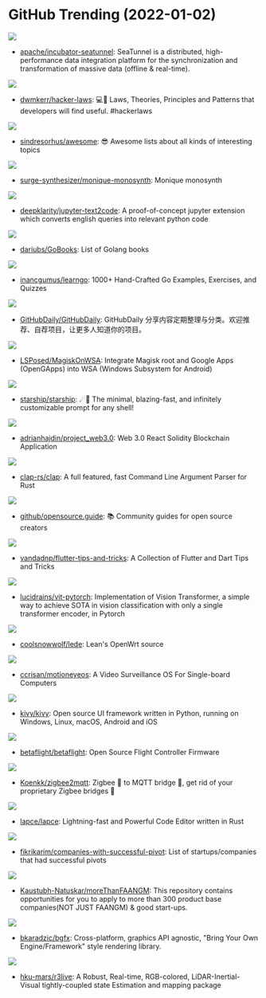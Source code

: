 # GitHub Trending (2022-01-02)

![](https://img.shields.io/badge/Java-New%2076-green?style=flat-square&logo=appveyor)
- [apache/incubator-seatunnel](https://github.com/apache/incubator-seatunnel): SeaTunnel is a distributed, high-performance data integration platform for the synchronization and transformation of massive data (offline & real-time).

![](https://img.shields.io/badge/Shell-New%20764-green?style=flat-square&logo=appveyor)
- [dwmkerr/hacker-laws](https://github.com/dwmkerr/hacker-laws): 💻📖 Laws, Theories, Principles and Patterns that developers will find useful. #hackerlaws

![](https://img.shields.io/badge/none-New%20244-green?style=flat-square&logo=appveyor)
- [sindresorhus/awesome](https://github.com/sindresorhus/awesome): 😎 Awesome lists about all kinds of interesting topics

![](https://img.shields.io/badge/C%2B%2B-New%2026-green?style=flat-square&logo=appveyor)
- [surge-synthesizer/monique-monosynth](https://github.com/surge-synthesizer/monique-monosynth): Monique monosynth

![](https://img.shields.io/badge/Jupyter%20Notebook-New%2020-green?style=flat-square&logo=appveyor)
- [deepklarity/jupyter-text2code](https://github.com/deepklarity/jupyter-text2code): A proof-of-concept jupyter extension which converts english queries into relevant python code

![](https://img.shields.io/badge/none-New%20143-green?style=flat-square&logo=appveyor)
- [dariubs/GoBooks](https://github.com/dariubs/GoBooks): List of Golang books

![](https://img.shields.io/badge/Go-New%20100-green?style=flat-square&logo=appveyor)
- [inancgumus/learngo](https://github.com/inancgumus/learngo): 1000+ Hand-Crafted Go Examples, Exercises, and Quizzes

![](https://img.shields.io/badge/none-New%2088-green?style=flat-square&logo=appveyor)
- [GitHubDaily/GitHubDaily](https://github.com/GitHubDaily/GitHubDaily): GitHubDaily 分享内容定期整理与分类。欢迎推荐、自荐项目，让更多人知道你的项目。

![](https://img.shields.io/badge/none-New%20163-green?style=flat-square&logo=appveyor)
- [LSPosed/MagiskOnWSA](https://github.com/LSPosed/MagiskOnWSA): Integrate Magisk root and Google Apps (OpenGApps) into WSA (Windows Subsystem for Android)

![](https://img.shields.io/badge/Rust-New%2021-green?style=flat-square&logo=appveyor)
- [starship/starship](https://github.com/starship/starship): ☄🌌️ The minimal, blazing-fast, and infinitely customizable prompt for any shell!

![](https://img.shields.io/badge/JavaScript-New%2092-green?style=flat-square&logo=appveyor)
- [adrianhajdin/project_web3.0](https://github.com/adrianhajdin/project_web3.0): Web 3.0 React Solidity Blockchain Application

![](https://img.shields.io/badge/Rust-New%2025-green?style=flat-square&logo=appveyor)
- [clap-rs/clap](https://github.com/clap-rs/clap): A full featured, fast Command Line Argument Parser for Rust

![](https://img.shields.io/badge/HTML-New%2010-green?style=flat-square&logo=appveyor)
- [github/opensource.guide](https://github.com/github/opensource.guide): 📚 Community guides for open source creators

![](https://img.shields.io/badge/Dart-New%2011-green?style=flat-square&logo=appveyor)
- [vandadnp/flutter-tips-and-tricks](https://github.com/vandadnp/flutter-tips-and-tricks): A Collection of Flutter and Dart Tips and Tricks

![](https://img.shields.io/badge/Python-New%20104-green?style=flat-square&logo=appveyor)
- [lucidrains/vit-pytorch](https://github.com/lucidrains/vit-pytorch): Implementation of Vision Transformer, a simple way to achieve SOTA in vision classification with only a single transformer encoder, in Pytorch

![](https://img.shields.io/badge/C-New%2031-green?style=flat-square&logo=appveyor)
- [coolsnowwolf/lede](https://github.com/coolsnowwolf/lede): Lean's OpenWrt source

![](https://img.shields.io/badge/Makefile-New%202-green?style=flat-square&logo=appveyor)
- [ccrisan/motioneyeos](https://github.com/ccrisan/motioneyeos): A Video Surveillance OS For Single-board Computers

![](https://img.shields.io/badge/Python-New%2010-green?style=flat-square&logo=appveyor)
- [kivy/kivy](https://github.com/kivy/kivy): Open source UI framework written in Python, running on Windows, Linux, macOS, Android and iOS

![](https://img.shields.io/badge/C-New%203-green?style=flat-square&logo=appveyor)
- [betaflight/betaflight](https://github.com/betaflight/betaflight): Open Source Flight Controller Firmware

![](https://img.shields.io/badge/JavaScript-New%209-green?style=flat-square&logo=appveyor)
- [Koenkk/zigbee2mqtt](https://github.com/Koenkk/zigbee2mqtt): Zigbee 🐝 to MQTT bridge 🌉, get rid of your proprietary Zigbee bridges 🔨

![](https://img.shields.io/badge/Rust-New%2040-green?style=flat-square&logo=appveyor)
- [lapce/lapce](https://github.com/lapce/lapce): Lightning-fast and Powerful Code Editor written in Rust

![](https://img.shields.io/badge/none-New%2058-green?style=flat-square&logo=appveyor)
- [fikrikarim/companies-with-successful-pivot](https://github.com/fikrikarim/companies-with-successful-pivot): List of startups/companies that had successful pivots

![](https://img.shields.io/badge/none-New%20171-green?style=flat-square&logo=appveyor)
- [Kaustubh-Natuskar/moreThanFAANGM](https://github.com/Kaustubh-Natuskar/moreThanFAANGM): This repository contains opportunities for you to apply to more than 300 product base companies(NOT JUST FAANGM) & good start-ups.

![](https://img.shields.io/badge/C%2B%2B-New%2023-green?style=flat-square&logo=appveyor)
- [bkaradzic/bgfx](https://github.com/bkaradzic/bgfx): Cross-platform, graphics API agnostic, "Bring Your Own Engine/Framework" style rendering library.

![](https://img.shields.io/badge/C%2B%2B-New%207-green?style=flat-square&logo=appveyor)
- [hku-mars/r3live](https://github.com/hku-mars/r3live): A Robust, Real-time, RGB-colored, LiDAR-Inertial-Visual tightly-coupled state Estimation and mapping package

